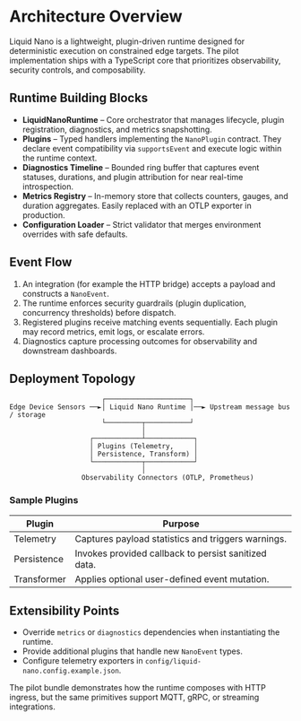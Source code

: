 # Architecture Overview

Liquid Nano is a lightweight, plugin-driven runtime designed for deterministic execution on constrained edge targets. The pilot implementation ships with a TypeScript core that prioritizes observability, security controls, and composability.

## Runtime Building Blocks

- **LiquidNanoRuntime** – Core orchestrator that manages lifecycle, plugin registration, diagnostics, and metrics snapshotting.
- **Plugins** – Typed handlers implementing the `NanoPlugin` contract. They declare event compatibility via `supportsEvent` and execute logic within the runtime context.
- **Diagnostics Timeline** – Bounded ring buffer that captures event statuses, durations, and plugin attribution for near real-time introspection.
- **Metrics Registry** – In-memory store that collects counters, gauges, and duration aggregates. Easily replaced with an OTLP exporter in production.
- **Configuration Loader** – Strict validator that merges environment overrides with safe defaults.

## Event Flow

1. An integration (for example the HTTP bridge) accepts a payload and constructs a `NanoEvent`.
2. The runtime enforces security guardrails (plugin duplication, concurrency thresholds) before dispatch.
3. Registered plugins receive matching events sequentially. Each plugin may record metrics, emit logs, or escalate errors.
4. Diagnostics capture processing outcomes for observability and downstream dashboards.

## Deployment Topology

```
                       ┌─────────────────────┐
Edge Device Sensors ──►│ Liquid Nano Runtime │──► Upstream message bus / storage
                       └─────────┬───────────┘
                                 │
                    ┌────────────┴────────────┐
                    │ Plugins (Telemetry,     │
                    │ Persistence, Transform) │
                    └────────────┬────────────┘
                                 │
                  Observability Connectors (OTLP, Prometheus)
```

### Sample Plugins

| Plugin        | Purpose                                              |
| ------------- | ---------------------------------------------------- |
| Telemetry     | Captures payload statistics and triggers warnings.   |
| Persistence   | Invokes provided callback to persist sanitized data. |
| Transformer   | Applies optional user-defined event mutation.       |

## Extensibility Points

- Override `metrics` or `diagnostics` dependencies when instantiating the runtime.
- Provide additional plugins that handle new `NanoEvent` types.
- Configure telemetry exporters in `config/liquid-nano.config.example.json`.

The pilot bundle demonstrates how the runtime composes with HTTP ingress, but the same primitives support MQTT, gRPC, or streaming integrations.
